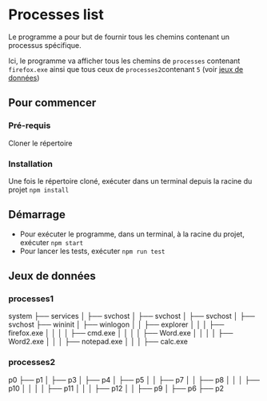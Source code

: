 # Processes list

Le programme a pour but de fournir tous les chemins contenant un processus spécifique.

Ici, le programme va afficher tous les chemins de `processes` contenant `firefox.exe` ainsi que tous ceux de `processes2`contenant `5` (voir [jeux de données](#jeux-de-données))

## Pour commencer

### Pré-requis

Cloner le répertoire

### Installation

Une fois le répertoire cloné, exécuter dans un terminal depuis la racine du projet `npm install`

## Démarrage

* Pour exécuter le programme, dans un terminal, à la racine du projet, exécuter `npm start`
* Pour lancer les tests, exécuter `npm run test`

## Jeux de données

### processes1
system
├── services
│   ├── svchost
│   ├── svchost
│   ├── svchost
│   ├── svchost
├── wininit
│   ├── winlogon
│   │   ├── explorer
│   │   │   ├── firefox.exe
│   │   │   │   ├── cmd.exe
│   │   │   │   ├── Word.exe
│   │   │   │   ├── Word2.exe
│   │   │   ├── notepad.exe
│   │   │   ├── calc.exe

### processes2
p0
├── p1
│   ├── p3
│   ├── p4
│   ├── p5
│   │   ├── p7
│   │   ├── p8
│   │   │   ├── p10
│   │   │   │   ├── p11
│   │   │   ├── p12
│   │   ├── p9
│   ├── p6
├── p2